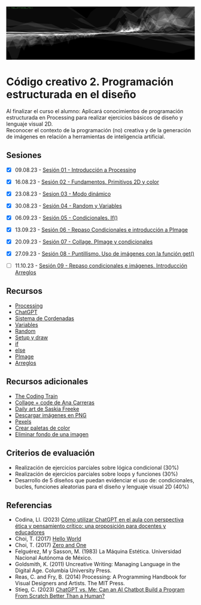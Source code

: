 ![portada](img/portada.png)

# Código creativo 2. Programación estructurada en el diseño

Al finalizar el curso el alumno: Aplicará conocimientos de programación estructurada en Processing para realizar ejercicios básicos de diseño y lenguaje visual 2D.   
Reconocer el contexto de la programación (no) creativa y de la generación de imágenes en relación a herramientas de inteligencia artificial. 

## Sesiones

- [x] 09.08.23 - [Sesión 01 - Introducción a Processing](docs/s01.md) 
- [x] 16.08.23 - [Sesión 02 - Fundamentos. Primitivos 2D y color](docs/s02.md) 
- [x] 23.08.23 - [Sesion 03 - Modo dinámico](docs/s03.md)
- [x] 30.08.23 - [Sesión 04 - Random y Variables](https://gist.github.com/MarianneTeixido/e210154480b70a71d88996dcb8501b16)
- [x] 06.09.23 - [Sesión 05 - Condicionales. If()](https://gist.github.com/MarianneTeixido/18ab0cf2435314335a7f6fd59a21293b) 
- [x] 13.09.23 - [Sesión 06 - Repaso Condicionales e introducción a PImage](https://gist.github.com/MarianneTeixido/50dbb3b76d65ea4586e02ae8935c6b42) 
- [x] 20.09.23 - [Sesión 07 - Collage. PImage y condicionales](https://gist.github.com/MarianneTeixido/43830707e609eb25cfccfef4fc883493) 
- [X] 27.09.23 -  [Sesión 08 - Puntillismo. Uso de imágenes con la función get()](https://gist.github.com/MarianneTeixido/342a857399d617b9769c4f0f303168d4)
- [ ] 11.10.23 - [Sesión 09 - Repaso condicionales e imágenes. Introducción Arreglos](docs/s09.md)


## Recursos 

- [Processing](https://processing.org/)
- [ChatGPT](https://chat.openai.com/)
- [Sistema de Cordenadas](https://processing.org/tutorials/coordinatesystemandshapes)
- [Variables](https://processing.org/examples/variables.html)
- [Random](https://processing.org/reference/random_.html)
- [Setup y draw](https://processing.org/examples/setupdraw.html)
- [if](https://processing.org/reference/if.html)
- [else](https://processing.org/reference/else.html)
- [PImage](https://processing.org/reference/PImage.html)
- [Arreglos](https://processing.org/reference/Array.html)

## Recursos adicionales

- [The Coding Train](https://www.youtube.com/@TheCodingTrain/playlists)
- [Collage + code de Ana Carreras](https://www.annacarreras.com/collage-generatiu/)
- [Daily art de Saskia Freeke](https://sasj.nl/portfolio/)
- [Descargar imágenes en PNG](https://www.pngwing.com/es)
- [Pexels](https://www.pexels.com/es-es/)
- [Crear paletas de color](https://color.adobe.com/es/create/color-wheel)
- [Eliminar fondo de una imagen](https://www.remove.bg/es)

## Criterios de evaluación

- Realización de ejercicios parciales sobre lógica condicional (30%)
- Realización de ejercicios parciales sobre loops y funciones (30%)
- Desarrollo de 5 diseños que puedan evidenciar el uso de: condicionales, bucles, funciones aleatorias para el diseño y lenguaje visual 2D (40%) 


## Referencias

- Codina, Ll. (2023) [Cómo utilizar ChatGPT en el aula con perspectiva ética y pensamiento crítico: una proposición para docentes y educadores](https://www.lluiscodina.com/chatgpt-educadores/)
- Choi, T. (2017) [Hello World](http://avant.org/project/hello-world/)
- Choi, T. (2017) [Zero and One](http://avant.org/project/zero-one/)
- Felguérez, M y Sasson, M. (1983) La Máquina Estética. Universidad Nacional Autónoma de México. 
- Goldsmith, K. (2011) Uncreative Writing: Managing Language in the Digital Age. Columbia University Press.
- Reas, C. and Fry, B. (2014) Processing: A Programming Handbook for Visual Designers and Artists. The MIT Press.
- Stieg, C. (2023) [ChatGPT vs. Me: Can an AI Chatbot Build a Program From Scratch Better Than a Human?](https://www.codecademy.com/resources/blog/chatgpt-vs-human-developer-coding-project/)
